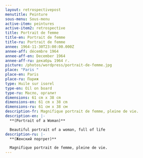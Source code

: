 ```yaml
---
layout: retrospectivepost
menutitle: Peinture
sous-menu: Sous-menu
active-item: peintures
active-item2: retrospective
title: Portrait de femme
title-en: Portrait de femme
title-ru: Portrait de femme
annee: 1964-11-30T23:00:00.000Z
annee-aff: décembre 1964
annee-aff-en: December 1964
annee-aff-ru: декабрь 1964 г.
picture: /photos/wordpress/portrait-de-femme.jpg
place: "Paris "
place-en: Paris
place-ru: Париж
type: Huile sur isorel
type-en: Oil on board
type-ru: Масло, оргалит
dimensions: 61 cm x 38 cm
dimensions-en: 61 cm x 38 cm
dimensions-ru: 61 см x 38 см
description-fr: Magnifique portrait de femme, pleine de vie.
description-en: |-
  **(Portrait of a Woman)**

  Beautiful portrait of a woman, full of life
description-ru: |-
  **(Женский портрет)**

  Magnifique portrait de femme, pleine de vie.
---
```

